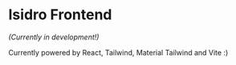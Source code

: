 # Isidro Frontend 
_(Currently in development!)_

Currently powered by React, Tailwind, Material Tailwind and Vite :) 

